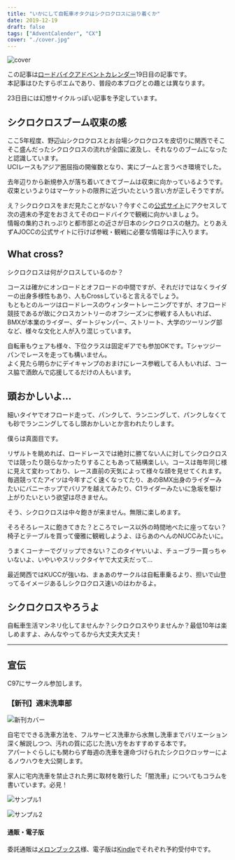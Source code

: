 ```yaml
---
title: "いかにして自転車オタクはシクロクロスに辿り着くか"
date: 2019-12-19
draft: false
tags: ["AdventCalender", "CX"]
cover: "./cover.jpg"
---
```


![cover](./cover.jpg)

この記事は[ロードバイクアドベントカレンダー](https://adventar.org/calendars/4172)19日目の記事です。  
本記事はひたすらポエムであり、普段の本ブログとの趣とは異なります。

23日目には幻想サイクルっぽい記事を予定しています。

## シクロクロスブーム収束の感

ここ5年程度、野辺山シクロクロスとお台場シクロクロスを皮切りに関西でそこそこ盛んだったシクロクロスの流れが全国に波及し、それなりのブームになったと認識しています。  
UCIレースもアジア圏屈指の開催数となり、実にブームと言うべき環境でした。

去年辺りから新規参入が落ち着いてきてブームは収束に向かっているようです。収束というよりはマーケットの限界に近づいたという言い方が正しそうですが。

え？シクロクロスをまだ見たことがない？今すぐこの[公式サイト](https://www.cyclocross.jp/)にアクセスして次の週末の予定をおさえてそのロードバイクで観戦に向かいましょう。  
情報の集約されっぷりと都市部との近さが日本のシクロクロスの魅力。とりあえずAJOCCの公式サイトに行けば参戦・観戦に必要な情報は手に入ります。

## What cross?

シクロクロスは何がクロスしているのか？

コースは確かにオンロードとオフロードの中間ですが、それだけではなくライダーの出身多様性もあり、人もCrossしていると言えるでしょう。  
もともとのルーツはロードレースのウィンタートレーニングですが、オフロード競技であるが故にクロスカントリーのオフシーズンに参戦する人もいれば、BMXが本業のライダー、ダートジャンパー、ストリート、大学のツーリング部など、様々な文化と人が入り混じっています。

自転車もウェアも様々、下位クラスは固定ギアでも参加OKです。Tシャツジーパンでレースを走っても構いません。  
よく見たら明らかにデイキャンプのおまけにレース参戦してる人もいれば、コース脇で酒飲んで応援してるだけの人もいます。

## 頭おかしいよ…

細いタイヤでオフロード走って、パンクして、ランニングして、パンクしなくても砂でランニングしてるし頭おかしいとか言われたりします。

僕らは真面目です。

リザルトを眺めれば、ロードレースでは絶対に勝てない人に対してシクロクロスでは競ったり競らなかったりすることもあって結構楽しい。コースは毎年同じ様に見えて変わっており、レース直前の天気によって様々な顔を見せてくれます。毎週競ってたアイツは今年すごく速くなってたり、あのBMX出身のライダーみたいにバニーホップでバリアを越えてみたり、C1ライダーみたいに急坂を駆け上がりたいという欲望は尽きません。

そう、シクロクロスは中々飽きが来ません。無限に楽しめます。

そろそろレースに飽きてきた？ところでレース以外の時間地べたに座ってない？椅子とテーブルを買って優雅に観戦しようよ、ほらあのへんのNUCCみたいに。

うまくコーナーでグリップできない？このタイヤいいよ、チューブラー買っちゃいないよ、いやいやスリックタイヤで大丈夫だって…

最近関西ではKUCCが強いね、まぁあのサークルは自転車乗るより、担いで山登ってるイメージあるしシクロクロス速いのはわかるよ。

## シクロクロスやろうよ

自転車生活マンネリ化してませんか？シクロクロスやりませんか？最低10年は楽しめますよ、みんなやってるから大丈夫大丈夫！

<LinkBox isAmazonLink url="https://www.amazon.co.jp/dp/B07TSF99PD/" />

---

## 宣伝

C97にサークル参加します。

### 【新刊】週末洗車部

![新刊カバー](./c97cover.jpg)

自宅でできる洗車方法を、フルサービス洗車から水無し洗車までバリエーション深く解説しつつ、汚れの質に応じた洗い方をおすすめする本です。  
アパートぐらしにも関わらず毎週の洗車を運命づけられたシクロクロッサーによるノウハウを大公開します。

家人に宅内洗車を禁止された男に取材を敢行した「闇洗車」についてもコラムを書いています。必見！

![サンプル1](./c97sample1.jpg)

![サンプル2](./c97sample2.jpg)

#### 通販・電子版

委託通販は[メロンブックス](https://www.melonbooks.co.jp/detail/detail.php?product_id=595340)様、電子版は[Kindle](https://amzn.to/34jEM5w)でそれぞれ予約受付中です。
